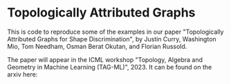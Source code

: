 # Topologically Attributed Graphs

This is code to reproduce some of the examples in our paper "Topologically Attributed Graphs for Shape Discrimination", by Justin Curry, Washington Mio, Tom Needham, Osman Berat Okutan, and Florian Russold.

The paper will appear in the ICML workshop "Topology, Algebra and Geometry in Machine Learning (TAG-ML)", 2023. It can be found on the arxiv here:
